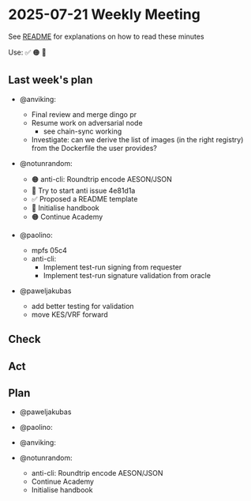 # 2025-07-21 Weekly Meeting

See [README](README.md) for explanations on how to read these minutes

Use: ✅ 🟠 🔴 

## Last week's plan

* @anviking:
  * Final review and merge dingo pr
  * Resume work on adversarial node
    * see chain-sync working
  * Investigate: can we derive the list of images (in the right registry) from the Dockerfile the user provides?

* @notunrandom:
  * 🟠 anti-cli: Roundtrip encode AESON/JSON
  * 🔴 Try to start anti issue 4e81d1a
  * ✅ Proposed a README template
  * 🔴 Initialise handbook
  * 🟠 Continue Academy

* @paolino:
  * mpfs 05c4
  * anti-cli:
      * Implement test-run signing from requester
      * Implement test-run signature validation from oracle

* @paweljakubas
  * add better testing for validation
  * move KES/VRF forward 

## Check

## Act

## Plan

* @paweljakubas

* @paolino:

* @anviking:

* @notunrandom:
  * anti-cli: Roundtrip encode AESON/JSON
  * Continue Academy
  * Initialise handbook
